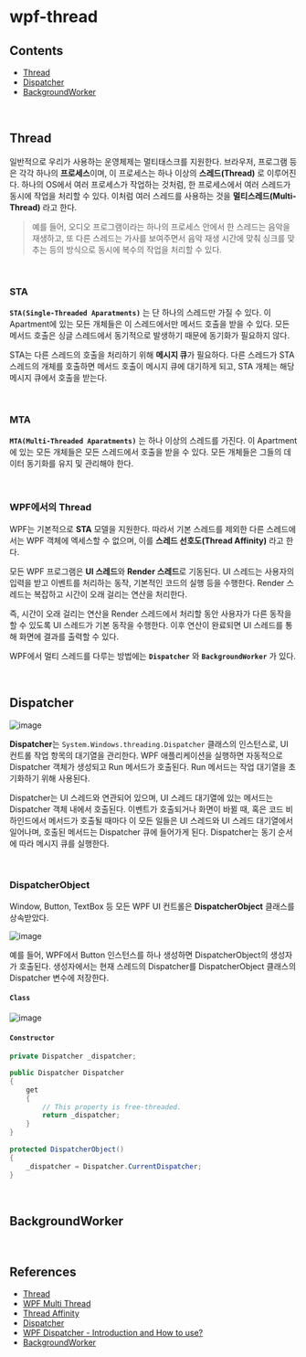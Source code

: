 # wpf-thread

## Contents
- [Thread](#thread)
- [Dispatcher](#dispatcher)
- [BackgroundWorker](#backgroundworker)

<br>

## Thread
일반적으로 우리가 사용하는 운영체제는 멀티태스크를 지원한다. 브라우저, 프로그램 등은 각각 하나의 **프로세스**이며, 이 프로세스는 하나 이상의 **스레드(Thread)** 로 이루어진다.
하나의 OS에서 여러 프로세스가 작업하는 것처럼, 한 프로세스에서 여러 스레드가 동시에 작업을 처리할 수 있다. 이처럼 여러 스레드를 사용하는 것을 **멀티스레드(Multi-Thread)** 라고 한다.

> 예를 들어, 오디오 프로그램이라는 하나의 프로세스 안에서 한 스레드는 음악을 재생하고, 또 다른 스레드는 가사를 보여주면서 음악 재생 시간에 맞춰 싱크를 맞추는 등의 방식으로 동시에 복수의 작업을 처리할 수 있다.

<br>

### STA

**`STA(Single-Threaded Aparatments)`** 는 단 하나의 스레드만 가질 수 있다. 이 Apartment에 있는 모든 개체들은 이 스레드에서만 메서드 호출을 받을 수 있다. 모든 메서드 호출은 싱글 스레드에서 동기적으로 발생하기 때문에 동기화가 필요하지 않다. 

STA는 다른 스레드의 호출을 처리하기 위해 **메시지 큐**가 필요하다. 다른 스레드가 STA 스레드의 개체를 호출하면 메서드 호출이 메시지 큐에 대기하게 되고, STA 개체는 해당 메시지 큐에서 호출을 받는다.

<br>

### MTA

**`MTA(Multi-Threaded Aparatments)`** 는 하나 이상의 스레드를 가진다. 이 Apartment에 있는 모든 개체들은 모든 스레드에서 호출을 받을 수 있다. 모든 개체들은 그들의 데이터 동기화를 유지 및 관리해야 한다.

<br>

### WPF에서의 Thread

WPF는 기본적으로 **STA** 모델을 지원한다. 따라서 기본 스레드를 제외한 다른 스레드에서는 WPF 객체에 엑세스할 수 없으며, 이를 **스레드 선호도(Thread Affinity)** 라고 한다.

모든 WPF 프로그램은 **UI 스레드**와 **Render 스레드**로 기동된다. UI 스레드는 사용자의 입력을 받고 이벤트를 처리하는 동작, 기본적인 코드의 실행 등을 수행한다. Render 스레드는 복잡하고 시간이 오래 걸리는 연산을 처리한다. 

즉, 시간이 오래 걸리는 연산을 Render 스레드에서 처리할 동안 사용자가 다른 동작을 할 수 있도록 UI 스레드가 기본 동작을 수행한다. 이후 연산이 완료되면 UI 스레드를 통해 화면에 결과를 출력할 수 있다.

WPF에서 멀티 스레드를 다루는 방법에는 **`Dispatcher`** 와 **`BackgroundWorker`** 가 있다.

<br>

## Dispatcher

![image](https://user-images.githubusercontent.com/74305823/167331110-0b53dfe4-7bd0-4e6b-92b6-932c511d2b02.png)

**Dispatcher**는 `System.Windows.threading.Dispatcher` 클래스의 인스턴스로, UI 컨트롤 작업 항목의 대기열을 관리한다. WPF 애플리케이션을 실행하면 자동적으로 Dispatcher 객체가 생성되고 Run 메서드가 호출된다. Run 메서드는 작업 대기열을 초기화하기 위해 사용된다. 

Dispatcher는 UI 스레드와 연관되어 있으며, UI 스레드 대기열에 있는 메서드는 Dispatcher 객체 내에서 호출된다. 이벤트가 호출되거나 화면이 바뀔 때, 혹은 코드 비하인드에서 메서드가 호출될 때마다 이 모든 일들은 UI 스레드와 UI 스레드 대기열에서 일어나며, 호출된 메서드는 Dispatcher 큐에 들어가게 된다. Dispatcher는 동기 순서에 따라 메시지 큐를 실행한다.

<br>

### DispatcherObject

Window, Button, TextBox 등 모든 WPF UI 컨트롤은 **DispatcherObject** 클래스를 상속받았다.

![image](https://user-images.githubusercontent.com/74305823/167590896-ef9bd74d-c6e9-4a00-9e31-0f8aadb2f847.png)

예를 들어, WPF에서 Button 인스턴스를 하나 생성하면 DispatcherObject의 생성자가 호출된다. 생성자에서는 현재 스레드의 Dispatcher를 DispatcherObject 클래스의 Dispatcher 변수에 저장한다.

#### `Class`
![image](https://user-images.githubusercontent.com/74305823/167592002-30082dee-e852-4653-9821-8dfef53c8611.png)

#### `Constructor`
```csharp
private Dispatcher _dispatcher;

public Dispatcher Dispatcher
{
    get
    {
        // This property is free-threaded.
        return _dispatcher;
    }
}
        
protected DispatcherObject()
{
    _dispatcher = Dispatcher.CurrentDispatcher;
}
```

<br>

## BackgroundWorker

<br>

## References
- [Thread](https://wergia.tistory.com/187)
- [WPF Multi Thread](https://ddka.tistory.com/entry/WPF-multi-thread)
- [Thread Affinity](https://blueasa.tistory.com/1258)
- [Dispatcher](https://techlog.gurucat.net/167)
- [WPF Dispatcher - Introduction and How to use?](http://dotnetpattern.com/wpf-dispatcher)
- [BackgroundWorker](http://eincs.com/2009/09/wpf-multi-threaed-programming/)
